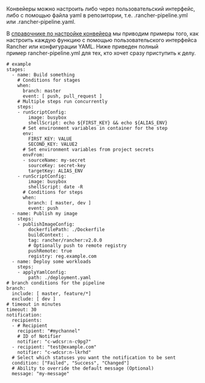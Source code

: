 Конвейеры можно настроить либо через пользовательский интерфейс, либо с помощью файла yaml в репозитории, т.е. .rancher-pipeline.yml или .rancher-pipeline.yaml.

В [справочнике по настройке конвейера](https://github.com/rancher/docs/blob/master/content/rancher/v2.6/en/pipelines/example/%7B%7B%3Cbaseurl%3E%7D%7D/rancher/v2.6/en/pipelines/config) мы приводим примеры того, как настроить каждую функцию с помощью пользовательского интерфейса Rancher или конфигурации YAML.
Ниже приведен полный пример rancher-pipeline.yml для тех, кто хочет сразу приступить к делу.

```
# example
stages:
  - name: Build something
    # Conditions for stages
    when:
      branch: master
      event: [ push, pull_request ]
    # Multiple steps run concurrently
    steps:
    - runScriptConfig:
        image: busybox
        shellScript: echo ${FIRST_KEY} && echo ${ALIAS_ENV}
      # Set environment variables in container for the step
      env:
        FIRST_KEY: VALUE
        SECOND_KEY: VALUE2
      # Set environment variables from project secrets
      envFrom:
      - sourceName: my-secret
        sourceKey: secret-key
        targetKey: ALIAS_ENV
    - runScriptConfig:
        image: busybox
        shellScript: date -R
      # Conditions for steps
      when:
        branch: [ master, dev ]
        event: push
  - name: Publish my image
    steps:
    - publishImageConfig:
        dockerfilePath: ./Dockerfile
        buildContext: .
        tag: rancher/rancher:v2.0.0
        # Optionally push to remote registry
        pushRemote: true
        registry: reg.example.com
  - name: Deploy some workloads
    steps:
    - applyYamlConfig:
        path: ./deployment.yaml
# branch conditions for the pipeline
branch:
  include: [ master, feature/*]
  exclude: [ dev ]
# timeout in minutes
timeout: 30
notification:
  recipients:
  - # Recipient
    recipient: "#mychannel"
    # ID of Notifier
    notifier: "c-wdcsr:n-c9pg7"
  - recipient: "test@example.com"
    notifier: "c-wdcsr:n-lkrhd"
  # Select which statuses you want the notification to be sent  
  condition: ["Failed", "Success", "Changed"]
  # Ability to override the default message (Optional)
  message: "my-message"
```
